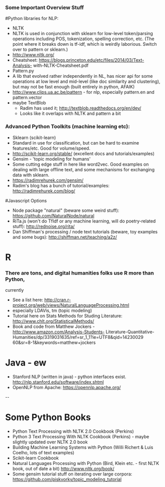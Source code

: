 
### Some Important Overview Stuff

#Python libraries for NLP:

* NLTK
 * NLTK is used in conjunction with sklearn for low-level token/parsing
operations including POS, tokenization, spelling correction, etc. (The point
where it breaks down is tf-idf, which is weirdly laborious. Switch over to
pattern or sklearn.)
  * http://www.nltk.org/
  * Cheatsheet: https://blogs.princeton.edu/etc/files/2014/03/Text-Analysis-
with-NLTK-Cheatsheet.pdf
* Pattern.py
 * A lib that evolved rather independently in NL, has nicer api for some
operations at low level and mid-level (like doc similarity and clustering), but
may not be fast enough (built entirely in python, AFAIK)
  * http://www.clips.ua.ac.be/pattern - for nlp, especially pattern.en and
pattern.vector
* maybe TextBlob
  * Radim has used it; http://textblob.readthedocs.org/en/dev/
  * Looks like it overlaps with NLTK and pattern a bit

### Advanced Python Toolkits (machine learning etc):
* Sklearn (scikit-learn)
 * Standard in use for classification, but can be hard to examine features/etc.
Good for volume/speed.
  * http://scikit-learn.org/stable/ (excellent docs and tutorials/examples)
* Gensim - 'topic modeling for humans'
 * Some cutting edge stuff in here like word2vec. Good examples on dealing with
large offline text, and some mechanisms for exchanging data with sklearn.
  * https://radimrehurek.com/gensim/
  * Radim's blog has a bunch of tutorial/examples: http://radimrehurek.com/blog/

#Javascript Options

* Node package "natural" (beware some weird stuff):
https://github.com/NaturalNode/natural
* RiTa.js (won't do TfIdf or any machine learning, will do poetry-related
stuff): http://rednoise.org/rita/
* Dan Shiffman's processing / node text tutorials (beware, toy examples and some
bugs): http://shiffman.net/teaching/a2z/

# R
### There are tons, and digital humanities folks use R more than Python,
currently

* See a list here:
http://cran.r-project.org/web/views/NaturalLanguageProcessing.html
* especially LDAVis, tm (topic modeling)
* Tutorial here on Stats Methods for Studing Literature:
http://www.chlt.org/StatisticalMethods/
* Book and code from Matthew Jockers - http://www.amazon.com/Analysis-Students-
Literature-Quantitative-Humanities/dp/3319031635/ref=sr_1_1?ie=UTF8&qid=14230029
60&sr=8-1&keywords=matthew+jockers

# Java - ew

* Stanford NLP (written in java) - python interfaces exist.
http://nlp.stanford.edu/software/index.shtml
* OpenNLP from Apache: https://opennlp.apache.org/

--

# Some Python Books

* Python Text Processing with NLTK 2.0 Cookbook (Perkins)
* Python 3 Text Processing With NLTK Cookbook (Perkins) - maybe slightly updated
over NLTK 2.0 book
* Building Machine Learning Systems with Python (Willi Richert & Luis Coelho,
lots of text examples)
* Scikit-learn Cookbook
* Natural Languages Processing with Python (Bird, Klein etc. - first NLTK book,
out of date a bit) http://www.nltk.org/book/
* Some gensim tutorial stuff on iterating over large corpora:
https://github.com/piskvorky/topic_modeling_tutorial


    

